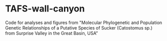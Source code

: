 # TAFS-wall-canyon
Code for analyses and figures from "Molecular Phylogenetic and Population Genetic Relationships of a Putative Species of Sucker (Catostomus sp.) from Surprise Valley in the Great Basin, USA” 


